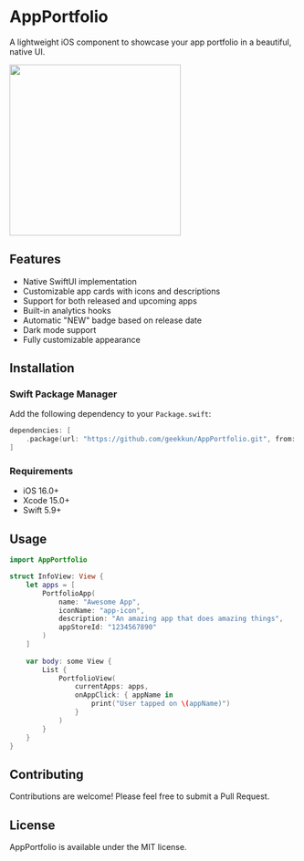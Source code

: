 # AppPortfolio

A lightweight iOS component to showcase your app portfolio in a beautiful, native UI.

<img src="Images/demo.png" width="300">

## Features
- Native SwiftUI implementation
- Customizable app cards with icons and descriptions
- Support for both released and upcoming apps
- Built-in analytics hooks
- Automatic "NEW" badge based on release date
- Dark mode support
- Fully customizable appearance

## Installation

### Swift Package Manager
Add the following dependency to your `Package.swift`:
```swift
dependencies: [
    .package(url: "https://github.com/geekkun/AppPortfolio.git", from: "1.0.0")
]
```

### Requirements
- iOS 16.0+
- Xcode 15.0+
- Swift 5.9+

## Usage

```swift
import AppPortfolio

struct InfoView: View {
    let apps = [
        PortfolioApp(
            name: "Awesome App",
            iconName: "app-icon",
            description: "An amazing app that does amazing things",
            appStoreId: "1234567890"
        )
    ]
    
    var body: some View {
        List {
            PortfolioView(
                currentApps: apps,
                onAppClick: { appName in
                    print("User tapped on \(appName)")
                }
            )
        }
    }
}
```

## Contributing
Contributions are welcome! Please feel free to submit a Pull Request.

## License
AppPortfolio is available under the MIT license.


